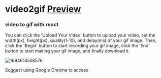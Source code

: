 # video2gif  [Preview](https://sansui-d.github.io/video2gif/) 
### video to gif with react
You can click the 'Upload Your Video' button to upload your video,
set the width(px), height(px), quality(1-10), and delay(ms) of your gif image.
Then, click the 'Begin' button to start recording your gif image,
click the 'End' button to start making your gif image,
and finally download it.

![1694616508576](https://github.com/sansui-d/video2gif/assets/71920152/dd08cf77-ccb2-4deb-89df-d1757da61f79)

Suggest using Google Chrome to access
